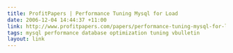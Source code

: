 ```yaml
---
title: ProfitPapers | Performance Tuning Mysql for Load
date: 2006-12-04 14:44:37 +11:00
link: http://www.profitpapers.com/papers/performance-tuning-mysql-for-load.php
tags: mysql performance database optimization tuning vbulletin
layout: link
---
```

